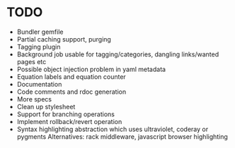 TODO
====

- Bundler gemfile
- Partial caching support, purging
- Tagging plugin
- Background job usable for tagging/categories, dangling links/wanted pages etc
- Possible object injection problem in yaml metadata
- Equation labels and equation counter
- Documentation
- Code comments and rdoc generation
- More specs
- Clean up stylesheet
- Support for branching operations
- Implement rollback/revert operation
- Syntax highlighting abstraction which uses ultraviolet, coderay or pygments
  Alternatives: rack middleware, javascript browser highlighting

